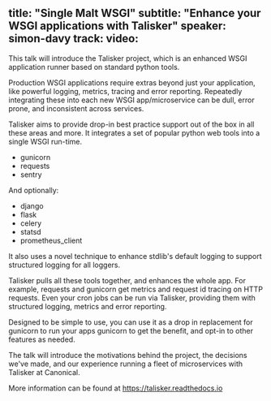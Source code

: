 title: "Single Malt WSGI"
subtitle: "Enhance your WSGI applications with Talisker"
speaker: simon-davy
track: 
video:
---
This talk will introduce the Talisker project, which is an enhanced WSGI
application runner based on standard python tools.

Production WSGI applications require extras beyond just your
application, like powerful logging, metrics, tracing and error
reporting.  Repeatedly integrating these into each new WSGI
app/microservice can be dull, error prone, and inconsistent across
services.

Talisker aims to provide drop-in best practice support out of the box in
all these areas and more. It integrates a set of popular python web
tools into a single WSGI run-time.

 - gunicorn
 - requests
 - sentry

And optionally:

 - django
 - flask
 - celery
 - statsd
 - prometheus_client

It also uses a novel technique to enhance stdlib's default logging to
support structured logging for all loggers.

Talisker pulls all these tools together, and enhances the whole app. For
example, requests and gunicorn get metrics and request id tracing on
HTTP requests. Even your cron jobs can be run via Talisker, providing
them with structured logging, metrics and error reporting.

Designed to be simple to use, you can use it as a drop in replacement
for gunicorn to run your apps gunicorn to get the benefit, and opt-in to
other features as needed.

The talk will introduce the motivations behind the project, the
decisions we've made, and our experience running a fleet of
microservices with Talisker at Canonical.

More information can be found at https://talisker.readthedocs.io